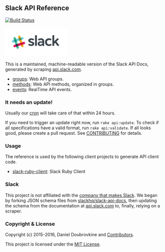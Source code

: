 Slack API Reference
-------------------

[![Build Status](https://travis-ci.org/slack-ruby/slack-api-ref.svg?branch=master)](https://travis-ci.org/slack-ruby/slack-api-ref)

![](slack.png)

This is a maintained, machine-readable version of the Slack API Docs, generated by scraping [api.slack.com](https://api.slack.com).

* [groups](groups): Web API groups.
* [methods](methods): Web API methods, organized in groups.
* [events](events): RealTime API events.

### It needs an update!

Usually our [cron](CRON.md) will take care of that within 24 hours.  

If you need to trigger an update right now, run `rake api:update`. To check if all specifications have a valid format, run `rake api:validate`. If all looks good, please create a pull request. See [CONTRIBUTING](CONTRIBUTING.md) for details.

### Usage

The reference is used by the following client projects to generate API client code.

* [slack-ruby-client](https://github.com/dblock/slack-ruby-client): Slack Ruby Client

### Slack

This project is not affiliated with the [company that makes Slack](https://slack.com). We began by forking JSON schema files from [slackhq/slack-api-docs](https://github.com/slackhq/slack-api-docs), then updating the schema from the documentation at [api.slack.com](https://api.slack.com) to, finally, relying on a scraper.

### Copyright & License

Copyright (c) 2015-2016, Daniel Doubrovkine and [Contributors](CHANGELOG.md).

This project is licensed under the [MIT License](LICENSE.md).
